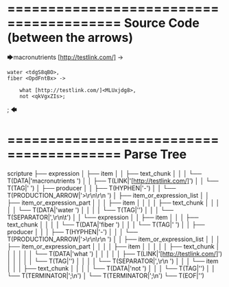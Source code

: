 ========================================
Source Code (between the arrows)
========================================

🡆macronutrients [http://testlink.com/]<eQxYylc3> ->

    water <tdgS8qBO>,
	fiber <OpdFntBx> ->

        what [http://testlink.com/]<MLUxjdg8>,
        not <qkVgxZIs>;
;
🡄

========================================
Parse Tree
========================================

scripture
├── expression
│   ├── item
│   │   ├── text_chunk
│   │   │   └── T(DATA|'macronutrients ')
│   │   ├── T(LINK|'[http://testlink.com/]')
│   │   └── T(TAG|'<eQxYylc3> ')
│   ├── producer
│   │   ├── T(HYPHEN|'-')
│   │   └── T(PRODUCTION_ARROW|'>\r\n\r\n    ')
│   ├── item_or_expression_list
│   │   ├── item_or_expression_part
│   │   │   ├── item
│   │   │   │   ├── text_chunk
│   │   │   │   │   └── T(DATA|'water ')
│   │   │   │   └── T(TAG|'<tdgS8qBO>')
│   │   │   └── T(SEPARATOR|',\r\n\t')
│   │   └── expression
│   │       ├── item
│   │       │   ├── text_chunk
│   │       │   │   └── T(DATA|'fiber ')
│   │       │   └── T(TAG|'<OpdFntBx> ')
│   │       ├── producer
│   │       │   ├── T(HYPHEN|'-')
│   │       │   └── T(PRODUCTION_ARROW|'>\r\n\r\n        ')
│   │       ├── item_or_expression_list
│   │       │   ├── item_or_expression_part
│   │       │   │   ├── item
│   │       │   │   │   ├── text_chunk
│   │       │   │   │   │   └── T(DATA|'what ')
│   │       │   │   │   ├── T(LINK|'[http://testlink.com/]')
│   │       │   │   │   └── T(TAG|'<MLUxjdg8>')
│   │       │   │   └── T(SEPARATOR|',\r\n        ')
│   │       │   └── item
│   │       │       ├── text_chunk
│   │       │       │   └── T(DATA|'not ')
│   │       │       └── T(TAG|'<qkVgxZIs>')
│   │       └── T(TERMINATOR|';\n')
│   └── T(TERMINATOR|';\n')
└── T(EOF|'<EOF>')
